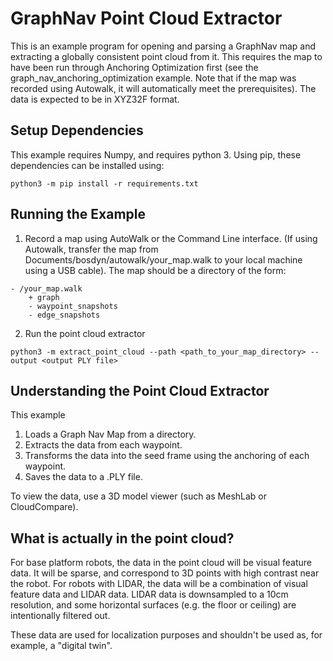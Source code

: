 <!--
Copyright (c) 2022 Boston Dynamics, Inc.  All rights reserved.

Downloading, reproducing, distributing or otherwise using the SDK Software
is subject to the terms and conditions of the Boston Dynamics Software
Development Kit License (20191101-BDSDK-SL).
-->

# GraphNav Point Cloud Extractor

This is an example program for opening and parsing a GraphNav map and extracting a globally consistent point cloud from it. This requires the map to have been run through Anchoring Optimization first (see the graph_nav_anchoring_optimization example. Note that if the map was recorded using Autowalk, it will automatically meet the prerequisites). The data is expected to be in XYZ32F format.

## Setup Dependencies

This example requires  Numpy, and requires python 3. Using pip, these dependencies can be installed using:

```
python3 -m pip install -r requirements.txt
```

## Running the Example
1. Record a map using AutoWalk or the Command Line interface. (If using Autowalk, transfer the map from Documents/bosdyn/autowalk/your_map.walk to your local machine using a USB cable). The map should be a directory of the form:

````
- /your_map.walk
    + graph
    - waypoint_snapshots
    - edge_snapshots
````

2. Run the point cloud extractor
```
python3 -m extract_point_cloud --path <path_to_your_map_directory> --output <output PLY file>
```

## Understanding the Point Cloud Extractor

This example

1. Loads a Graph Nav Map from a directory.
2. Extracts the data from each waypoint.
3. Transforms the data into the seed frame using the anchoring of each waypoint.
4. Saves the data to a .PLY file.


To view the data, use a 3D model viewer (such as MeshLab or CloudCompare).

## What is actually in the point cloud?

For base platform robots, the data in the point cloud will be visual feature data. It will be sparse, and correspond to 3D points with high contrast near the robot. For robots with LIDAR, the data will be a combination of visual feature data and LIDAR data. LIDAR data is downsampled to a 10cm resolution, and some horizontal surfaces (e.g. the floor or ceiling) are intentionally filtered out.

These data are used for localization purposes and shouldn't be used as, for example, a "digital twin".

